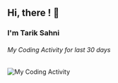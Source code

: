 ## Hi, there ! 👋
### I'm Tarik Sahni

###### My Coding Activity for last 30 days
<img src="https://github.com/tariksahni/tariksahni/blob/master/codeStats.svg" alt="My Coding Activity"/>


